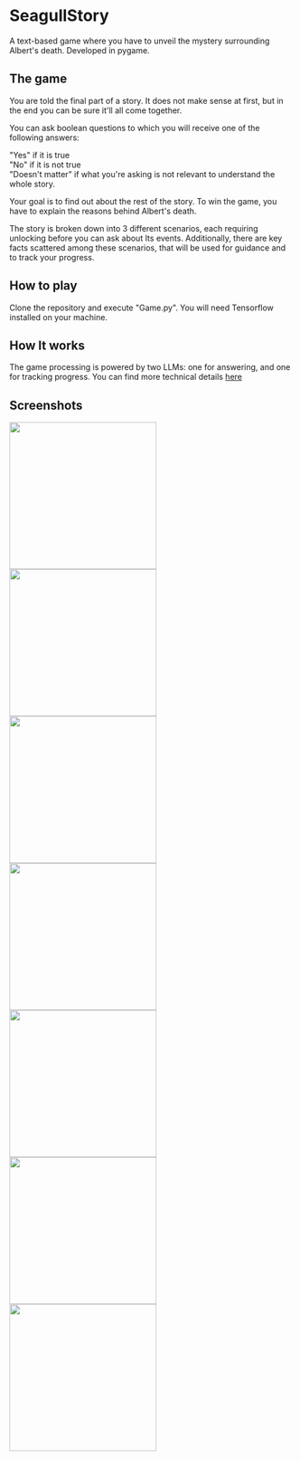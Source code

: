 # SeagullStory
A text-based game where you have to unveil the mystery surrounding Albert's death. Developed in pygame.
## The game 
You are told the final part of a story. It does not make sense at first, but in the end you can be sure it'll all come together.  
  
You can ask boolean questions to which you will receive one of the following answers: 
  
"Yes" if it is true  
"No" if it is not true  
"Doesn't matter" if what you're asking is not relevant to understand the whole story.  

Your goal is to find out about the rest of the story. To win the game, you have to explain the reasons behind Albert's death.  

The story is broken down into 3 different scenarios, each requiring unlocking before you can ask about Its events. Additionally, there are key facts scattered among these scenarios, that will be used for guidance and to track your progress.

## How to play  
Clone the repository and execute "Game.py". You will need Tensorflow installed on your machine.  

## How It works
The game processing is powered by two LLMs: one for answering, and one for tracking progress. You can find more technical details [here](https://github.com/manuu1311/SeagullStory/tree/main/Game/utils/Model)

## Screenshots
<div>
<img src="Game/assets/screen1.png" width="260rem">
<img src="Game/assets/screen2.png" width="260rem">
<img src="Game/assets/screen3.png" width="260rem">
<img src="Game/assets/screen7.png" width="260rem">
<img src="Game/assets/screen5.png" width="260rem">
<img src="Game/assets/screen10.png" width="260rem">
<img src="Game/assets/screen4.png" width="260rem">
</div>

